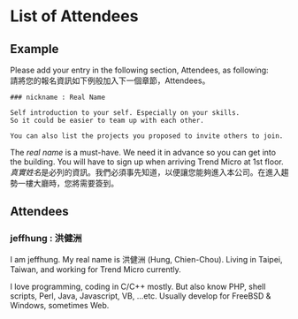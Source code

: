 List of Attendees
=================

Example
-------

Please add your entry in the following section, Attendees, as following:  
請將您的報名資訊如下例般加入下一個章節，Attendees。

	### nickname : Real Name
	
	Self introduction to your self. Especially on your skills.
	So it could be easier to team up with each other.
	
	You can also list the projects you proposed to invite others to join.

The *real name* is a must-have. We need it in advance so you can get into the building.
You will have to sign up when arriving Trend Micro at 1st floor.  
*真實姓名*是必列的資訊。我們必須事先知道，以便讓您能夠進入本公司。在進入趨勢一樓大廳時，您將需要簽到。

Attendees
---------

### jeffhung : 洪健洲

I am jeffhung. My real name is 洪健洲 (Hung, Chien-Chou). Living in Taipei,
Taiwan, and working for Trend Micro currently.

I love programming, coding in C/C++ mostly. But also know PHP, shell scripts,
Perl, Java, Javascript, VB, ...etc. Usually develop for FreeBSD & Windows,
sometimes Web.

